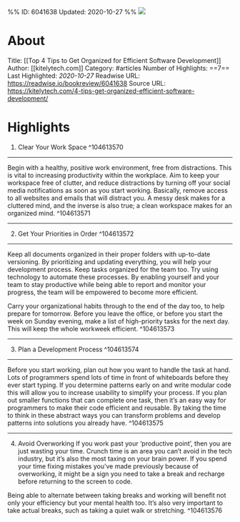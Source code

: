 %%
ID: 6041638
Updated: 2020-10-27
%%
![](https://readwise-assets.s3.amazonaws.com/static/images/article0.00998d930354.png)

# About
Title: [[Top 4 Tips to Get Organized for Efficient Software Development]]
Author: [[kitelytech.com]]
Category: #articles
Number of Highlights: ==7==
Last Highlighted: *2020-10-27*
Readwise URL: https://readwise.io/bookreview/6041638
Source URL: https://kitelytech.com/4-tips-get-organized-efficient-software-development/


# Highlights 
1. Clear Your Work Space  ^104613570

---

Begin with a healthy, positive work environment, free from distractions. This is vital to increasing productivity within the workplace. Aim to keep your workspace free of clutter, and reduce distractions by turning off your social media notifications as soon as you start working. Basically, remove access to all websites and emails that will distract you. A messy desk makes for a cluttered mind, and the inverse is also true; a clean workspace makes for an organized mind.  ^104613571

---

2. Get Your Priorities in Order  ^104613572

---

Keep all documents organized in their proper folders with up-to-date versioning. By prioritizing and updating everything, you will help your development process. Keep tasks organized for the team too. Try using technology to automate these processes. By enabling yourself and your team to stay productive while being able to report and monitor your progress, the team will be empowered to become more efficient.

Carry your organizational habits through to the end of the day too, to help prepare for tomorrow. Before you leave the office, or before you start the week on Sunday evening, make a list of high-priority tasks for the next day. This will keep the whole workweek efficient.  ^104613573

---

3. Plan a Development Process  ^104613574

---

Before you start working, plan out how you want to handle the task at hand. Lots of programmers spend lots of time in front of whiteboards before they ever start typing. If you determine patterns early on and write modular code this will allow you to increase usability to simplify your process. If you plan out smaller functions that can complete one task, then it’s an easy way for programmers to make their code efficient and reusable. By taking the time to think in these abstract ways you can transform problems and develop patterns into solutions you already have.  ^104613575

---

4. Avoid Overworking
If you work past your ‘productive point’, then you are just wasting your time. Crunch time is an area you can’t avoid in the tech industry, but it’s also the most taxing on your brain power. If you spend your time fixing mistakes you’ve made previously because of overworking, it might be a sign you need to take a break and recharge before returning to the screen to code.

Being able to alternate between taking breaks and working will benefit not only your efficiency but your mental health too. It’s also very important to take actual breaks, such as taking a quiet walk or stretching.  ^104613576

